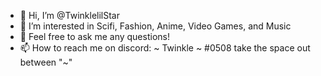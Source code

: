 - 👋 Hi, I’m @TwinklelilStar
- 👀 I’m interested in Scifi, Fashion, Anime, Video Games, and Music
- 🤗 Feel free to ask me any questions!
- 📫 How to reach me on discord: ~ Twinkle ~ #0508 take the space out between "~"

<!---
TwinklelilStar/TwinklelilStar is a ✨ special ✨ repository because its `README.md` (this file) appears on your GitHub profile.
You can click the Preview link to take a look at your changes.
--->
